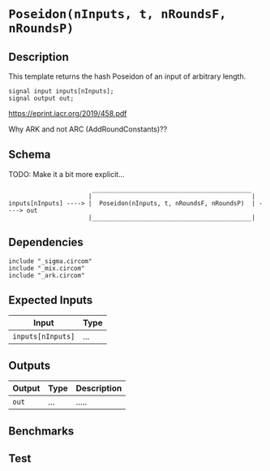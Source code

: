 # `Poseidon(nInputs, t, nRoundsF, nRoundsP)`

## Description

This template returns the hash Poseidon of an input of arbitrary length. 

    signal input inputs[nInputs];
    signal output out;

https://eprint.iacr.org/2019/458.pdf

Why ARK and not ARC (AddRoundConstants)??

## Schema

TODO: Make it a bit more explicit...

```
                       ____________________________________________     
                      |                                            |
inputs[nInputs] ----> |  Poseidon(nInputs, t, nRoundsF, nRoundsP)  | ----> out
                      |____________________________________________|     
```

## Dependencies

```
include "_sigma.circom"
include "_mix.circom"
include "_ark.circom"
```

## Expected Inputs

| Input               | Type                          |
| -------------       | -------------                 | 
| `inputs[nInputs]`   | ...  | 

## Outputs

| Output         | Type           | Description         |
| -------------  | -------------  | -------------       |
| `out`          | ...            | ..... |

## Benchmarks 

## Test
